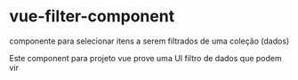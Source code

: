 # vue-filter-component
componente para selecionar itens a serem filtrados de uma coleção (dados) 

Este component para projeto vue prove uma UI filtro de dados que podem vir 